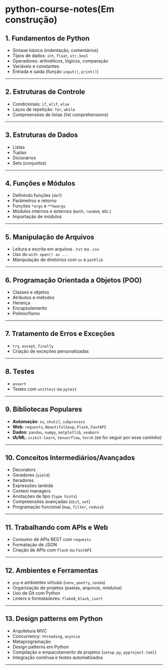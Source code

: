 ﻿# python-course-notes(Em construção)

## **1. Fundamentos de Python**

- Sintaxe básica (indentação, comentários)
- Tipos de dados: `int`, `float`, `str`, `bool`
- Operadores: aritméticos, lógicos, comparação
- Variáveis e constantes
- Entrada e saída (função `input()`, `print()`)

---

## **2. Estruturas de Controle**

- Condicionais: `if`, `elif`, `else`
- Laços de repetição: `for`, `while`
- Compreensões de listas (list comprehensions)

---

## **3. Estruturas de Dados**

- Listas
- Tuplas
- Dicionários
- Sets (conjuntos)

---

## **4. Funções e Módulos**

- Definindo funções (`def`)
- Parâmetros e retorno
- Funções `*args` e `**kwargs`
- Módulos internos e externos (`math`, `random`, etc.)
- Importação de módulos

---

## **5. Manipulação de Arquivos**

- Leitura e escrita em arquivos `.txt` ou `.csv`
- Uso do `with open() as ...`
- Manipulação de diretórios com `os` e `pathlib`

---

## **6. Programação Orientada a Objetos (POO)**

- Classes e objetos
- Atributos e métodos
- Herança
- Encapsulamento
- Polimorfismo

---

## **7. Tratamento de Erros e Exceções**

- `try`, `except`, `finally`
- Criação de exceções personalizadas

---

## **8. Testes**

- `assert`
- Testes com `unittest` ou `pytest`

---

## **9. Bibliotecas Populares**

- **Automação**: `os`, `shutil`, `subprocess`
- **Web**: `requests`, `BeautifulSoup`, `Flask`, `FastAPI`
- **Dados**: `pandas`, `numpy`, `matplotlib`, `seaborn`
- **IA/ML**: `scikit-learn`, `tensorflow`, `torch` (se for seguir por esse caminho)

---

## **10. Conceitos Intermediários/Avançados**

- Decorators
- Geradores (`yield`)
- Iteradores
- Expressões lambda
- Context managers
- Anotações de tipo (`type hints`)
- Compreensões avançadas (`dict`, `set`)
- Programação funcional (`map`, `filter`, `reduce`)

---

## **11. Trabalhando com APIs e Web**

- Consumo de APIs REST com `requests`
- Formatação de JSON
- Criação de APIs com `Flask` ou `FastAPI`

---

## **12. Ambientes e Ferramentas**

- `pip` e ambientes virtuais (`venv`, `poetry`, `conda`)
- Organização de projetos (pastas, arquivos, módulos)
- Uso de Git com Python
- Linters e formatadores: `flake8`, `black`, `isort`

---

## **13. Design patterns em Python**

- Arquitetura MVC
- Concurrency: `threading`, `asyncio`
- Metaprogramação
- Design patterns em Python
- Compilação e empacotamento de projetos (`setup.py`, `pyproject.toml`)
- Integração contínua e testes automatizados

---
